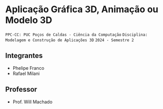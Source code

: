 # Aplicação Gráfica 3D, Animação ou Modelo 3D

`PPC-CC: PUC Poços de Caldas - Ciência da Computação`
`Disciplina: Modelagem e Construção de Aplicações 3D`
`2024 - Semestre 2`

## Integrantes

- Phelipe Franco
- Rafael Milani

## Professor

- Prof. Will Machado
